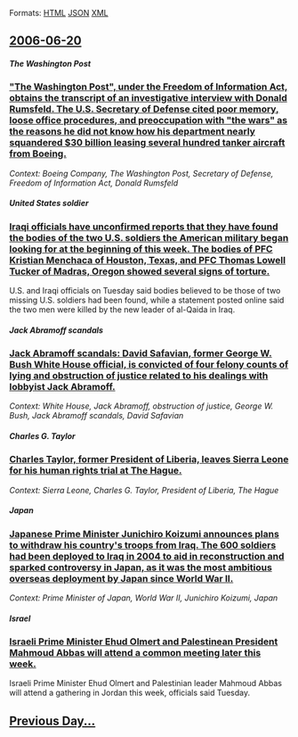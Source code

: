 
Formats: [HTML](2006/06/20/index.html)  [JSON](2006/06/20/index.json)  [XML](2006/06/20/index.xml)  

## [2006-06-20](/news/2006/06/20/index.md)

##### The Washington Post
### [ "The Washington Post", under the Freedom of Information Act, obtains the transcript of an investigative interview with Donald Rumsfeld. The U.S. Secretary of Defense cited poor memory, loose office procedures, and preoccupation with "the wars" as the reasons he did not know how his department nearly squandered $30 billion leasing several hundred tanker aircraft from Boeing. ](/news/2006/06/20/the-washington-post-under-the-freedom-of-information-act-obtains-the-transcript-of-an-investigative-interview-with-donald-rumsfeld-the.md)
_Context: Boeing Company, The Washington Post, Secretary of Defense, Freedom of Information Act, Donald Rumsfeld_

##### United States soldier
### [ Iraqi officials have unconfirmed reports that they have found the bodies of the two U.S. soldiers the American military began looking for at the beginning of this week. The bodies of PFC Kristian Menchaca of Houston, Texas, and PFC Thomas Lowell Tucker of Madras, Oregon showed several signs of torture. ](/news/2006/06/20/iraqi-officials-have-unconfirmed-reports-that-they-have-found-the-bodies-of-the-two-u-s-soldiers-the-american-military-began-looking-for-a.md)
U.S. and Iraqi officials on Tuesday said bodies believed to be those of two missing U.S. soldiers had been found, while a statement posted online said the two men were killed by the new leader of al-Qaida in Iraq.

##### Jack Abramoff scandals
### [ Jack Abramoff scandals: David Safavian, former George W. Bush White House official, is convicted of four felony counts of lying and obstruction of justice related to his dealings with lobbyist Jack Abramoff. ](/news/2006/06/20/jack-abramoff-scandals-david-safavian-former-george-w-bush-white-house-official-is-convicted-of-four-felony-counts-of-lying-and-obstruc.md)
_Context: White House, Jack Abramoff, obstruction of justice, George W. Bush, Jack Abramoff scandals, David Safavian_

##### Charles G. Taylor
### [ Charles Taylor, former President of Liberia, leaves Sierra Leone for his human rights trial at The Hague. ](/news/2006/06/20/charles-taylor-former-president-of-liberia-leaves-sierra-leone-for-his-human-rights-trial-at-the-hague.md)
_Context: Sierra Leone, Charles G. Taylor, President of Liberia, The Hague_

##### Japan
### [ Japanese Prime Minister Junichiro Koizumi announces plans to withdraw his country's troops from Iraq. The 600 soldiers had been deployed to Iraq in 2004 to aid in reconstruction and sparked controversy in Japan, as it was the most ambitious overseas deployment by Japan since World War II. ](/news/2006/06/20/japanese-prime-minister-junichiro-koizumi-announces-plans-to-withdraw-his-country-s-troops-from-iraq-the-600-soldiers-had-been-deployed-to.md)
_Context: Prime Minister of Japan, World War II, Junichiro Koizumi, Japan_

##### Israel
### [ Israeli Prime Minister Ehud Olmert and Palestinean President Mahmoud Abbas will attend a common meeting later this week. ](/news/2006/06/20/israeli-prime-minister-ehud-olmert-and-palestinean-president-mahmoud-abbas-will-attend-a-common-meeting-later-this-week.md)
Israeli Prime Minister Ehud Olmert and Palestinian leader Mahmoud Abbas will attend a gathering in Jordan this week, officials said Tuesday.

## [Previous Day...](/news/2006/06/19/index.md)

